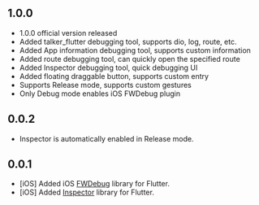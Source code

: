 ## 1.0.0

* 1.0.0 official version released
* Added talker_flutter debugging tool, supports dio, log, route, etc.
* Added App information debugging tool, supports custom information
* Added route debugging tool, can quickly open the specified route
* Added Inspector debugging tool, quick debugging UI
* Added floating draggable button, supports custom entry
* Supports Release mode, supports custom gestures
* Only Debug mode enables iOS FWDebug plugin

## 0.0.2

* Inspector is automatically enabled in Release mode.

## 0.0.1

* [iOS] Added iOS [FWDebug](https://github.com/lszzy/FWDebug) library for Flutter.
* [iOS] Added [Inspector](https://github.com/kekland/inspector) library for Flutter.

